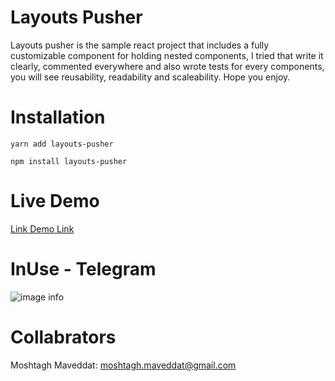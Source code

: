 # Layouts Pusher

Layouts pusher is the sample react project that includes a fully customizable component for holding nested components, I tried that write it clearly, commented everywhere and also wrote tests for every components, you will see reusability, readability and scaleability.
Hope you enjoy.

# Installation

`yarn add layouts-pusher`

`npm install layouts-pusher `


# Live Demo

[Link Demo Link](https://layouts-pusher.vercel.app/telegram-sidebar)

# InUse - Telegram

![image info](assets/telegram-sample.gif)

# Collabrators

Moshtagh Maveddat:
moshtagh.maveddat@gmail.com

